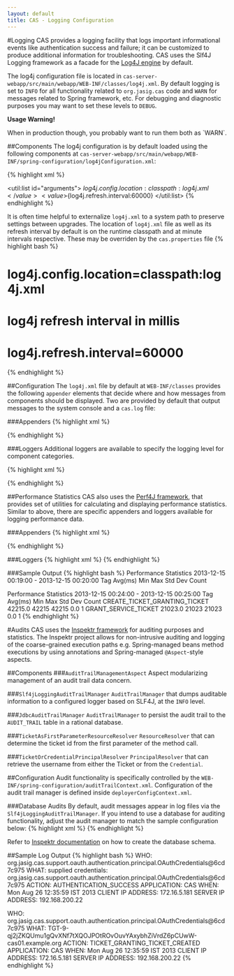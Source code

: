 ```yaml
---
layout: default
title: CAS - Logging Configuration
---
```


<a name="Logging">  </a>
#Logging 
CAS provides a logging facility that logs important informational events like authentication success and failure; it can be customized to produce additional information for troubleshooting. CAS uses the Slf4J Logging framework as a facade for the [Log4J engine](logging.apache.org/log4j/‎) by default. 

The log4j configuration file is located in `cas-server-webapp/src/main/webapp/WEB-INF/classes/log4j.xml`. By default logging is set to `INFO` for all functionality related to `org.jasig.cas` code and `WARN` for messages related to Spring framework, etc. For debugging and diagnostic purposes you may want to set these levels to  `DEBUG`. 

<div class="alert alert-warning"><strong>Usage Warning!</strong><p>When in production though, you probably want to run them both as `WARN`.</p></div>

<a name="Components">  </a>
##Components
The log4j configuration is by default loaded using the following components at `cas-server-webapp/src/main/webapp/WEB-INF/spring-configuration/log4jConfiguration.xml`:

{% highlight xml %}
<bean id="log4jInitialization" class="org.springframework.beans.factory.config.MethodInvokingFactoryBean"
    p:targetClass="org.springframework.util.Log4jConfigurer" p:targetMethod="initLogging" p:arguments-ref="arguments"/>

<util:list id="arguments">
   <value>${log4j.config.location:classpath:log4j.xml}</value>
   <value>${log4j.refresh.interval:60000}</value>
</util:list>
{% endhighlight %}

It is often time helpful to externalize `log4j.xml` to a system path to preserve settings between upgrades. The location of `log4j.xml` file as well as its refresh interval by default is on the runtime classpath and at minute intervals respective. These may be overriden by the `cas.properties` file
{% highlight bash %}
# log4j.config.location=classpath:log4j.xml
#
# log4j refresh interval in millis
# log4j.refresh.interval=60000
{% endhighlight %}

<a name="Configuration">  </a>
##Configuration
The `log4j.xml` file by default at `WEB-INF/classes` provides the following `appender` elements that decide where and how messages from components should be displayed. Two are provided by default that output messages to the system console and a `cas.log` file:

<a name="Appenders">  </a>
###Appenders
{% highlight xml %}
<appender name="console" class="org.apache.log4j.ConsoleAppender">
    <layout class="org.apache.log4j.PatternLayout">
        <param name="ConversionPattern" value="%d %p [%c] - &lt;%m&gt;%n"/>
    </layout>
</appender>

<appender name="cas" class="org.apache.log4j.RollingFileAppender">
    <param name="File" value="cas.log" />
    <param name="MaxFileSize" value="512KB" />
    <param name="MaxBackupIndex" value="3" />
    <layout class="org.apache.log4j.PatternLayout">
        <param name="ConversionPattern" value="%d %p [%c] - %m%n"/>
    </layout>
</appender>
{% endhighlight %}

<a name="Loggers">  </a>
###Loggers
Additional loggers are available to specify the logging level for component categories.

{% highlight xml %}
<logger name="org.springframework">
    <level value="WARN" />
</logger>

<logger name="org.springframework.webflow">
    <level value="WARN" />
</logger>

<logger name="org.jasig" additivity="true">
    <level value="INFO" />
    <appender-ref ref="cas" />
</logger>

<logger name="com.github.inspektr.audit.support.Slf4jLoggingAuditTrailManager">
    <level value="INFO" />
    <appender-ref ref="cas" />
</logger>

<logger name="org.jasig.cas.web.flow" additivity="true">
    <level value="INFO" />
    <appender-ref ref="cas" />
</logger>
{% endhighlight %}

<a name="PerformanceStatistics">  </a>
##Performance Statistics
CAS also uses the [Perf4J framework](http://perf4j.codehaus.org/), that provides set of utilities for calculating and displaying performance statistics. Similar to above, there are specific appenders and loggers available for logging performance data.

<a name="PerfAppenders">  </a>
###Appenders
{% highlight xml %}
<appender name="CoalescingStatistics" class="org.perf4j.log4j.AsyncCoalescingStatisticsAppender">
    <param name="TimeSlice" value="60000"/>
    <appender-ref ref="fileAppender"/>
    <appender-ref ref="graphExecutionTimes"/>
    <appender-ref ref="graphExecutionTPS"/>
</appender>

<!-- This file appender is used to output aggregated performance statistics -->
<appender name="fileAppender" class="org.apache.log4j.FileAppender">
    <param name="File" value="perfStats.log"/>
    <layout class="org.apache.log4j.PatternLayout">
        <param name="ConversionPattern" value="%m%n"/>
    </layout>
</appender>

<appender name="graphExecutionTimes" class="org.perf4j.log4j.GraphingStatisticsAppender">
    <!-- Possible GraphTypes are Mean, Min, Max, StdDev, Count and TPS -->
    <param name="GraphType" value="Mean"/>
    <!-- The tags of the timed execution blocks to graph are specified here -->
    <param name="TagNamesToGraph" value="DESTROY_TICKET_GRANTING_TICKET,GRANT_SERVICE_TICKET,GRANT_PROXY_GRANTING_TICKET,VALIDATE_SERVICE_TICKET,CREATE_TICKET_GRANTING_TICKET,AUTHENTICATE" />
</appender>

<appender name="graphExecutionTPS" class="org.perf4j.log4j.GraphingStatisticsAppender">
    <param name="GraphType" value="TPS" />
    <param name="TagNamesToGraph" value="DESTROY_TICKET_GRANTING_TICKET,GRANT_SERVICE_TICKET,GRANT_PROXY_GRANTING_TICKET,VALIDATE_SERVICE_TICKET,CREATE_TICKET_GRANTING_TICKET,AUTHENTICATE" />
</appender>
{% endhighlight %}

<a name="PerfLoggers">  </a>
###Loggers
{% highlight xml %}
<logger name="org.perf4j.TimingLogger" additivity="false">
    <level value="INFO" />
    <appender-ref ref="CoalescingStatistics" />
</logger>
{% endhighlight %}


###Sample Output
{% highlight bash %}
Performance Statistics   2013-12-15 00:19:00 - 2013-12-15 00:20:00
Tag                                                  Avg(ms)         Min         Max     Std Dev       Count

Performance Statistics   2013-12-15 00:24:00 - 2013-12-15 00:25:00
Tag                                                  Avg(ms)         Min         Max     Std Dev       Count
CREATE_TICKET_GRANTING_TICKET                        42215.0       42215       42215         0.0           1
GRANT_SERVICE_TICKET                                 21023.0       21023       21023         0.0           1
{% endhighlight %}


#Audits
CAS uses the [Inspektr framework](https://github.com/dima767/inspektr) for auditing purposes and statistics. The Inspektr project allows for non-intrusive auditing and logging of the coarse-grained execution paths e.g. Spring-managed beans method executions by using annotations and Spring-managed `@Aspect`-style aspects.

##Components
###`AuditTrailManagementAspect`
Aspect modularizing management of an audit trail data concern.

###`Slf4jLoggingAuditTrailManager`
`AuditTrailManager` that dumps auditable information to a configured logger based on SLF4J, at the `INFO` level.

###`JdbcAuditTrailManager`
`AuditTrailManager` to persist the audit trail to the `AUDIT_TRAIL` table in a rational database.

###`TicketAsFirstParameterResourceResolver`
`ResourceResolver` that can determine the ticket id from the first parameter of the method call.

###`TicketOrCredentialPrincipalResolver`
`PrincipalResolver` that can retrieve the username from either the Ticket or from the `Credential`.

##Configuration
Audit functionality is specifically controlled by the `WEB-INF/spring-configuration/auditTrailContext.xml`. Configuration of the audit trail manager is defined inside `deployerConfigContext.xml`.

###Database Audits
By default, audit messages appear in log files via the `Slf4jLoggingAuditTrailManager`. If you intend to use a database for auditing functionality, adjust the audit manager to match the sample configuration below:
{% highlight xml %}
<bean id="auditManager" class="com.github.inspektr.audit.support.JdbcAuditTrailManager">
  <constructor-arg index="0" ref="inspektrTransactionTemplate" />
  <property name="dataSource" ref="dataSource" />
  <property name="cleanupCriteria" ref="auditCleanupCriteria" />
</bean>
<bean id="auditCleanupCriteria"
  class="com.github.inspektr.audit.support.MaxAgeWhereClauseMatchCriteria">
  <constructor-arg index="0" value="180" />
</bean>
{% endhighlight %}

Refer to [Inspektr documentation](https://github.com/dima767/inspektr/wiki/Inspektr-Auditing) on how to create the database schema.

##Sample Log Output
{% highlight bash %}
WHO: org.jasig.cas.support.oauth.authentication.principal.OAuthCredentials@6cd7c975
WHAT: supplied credentials: org.jasig.cas.support.oauth.authentication.principal.OAuthCredentials@6cd7c975
ACTION: AUTHENTICATION_SUCCESS
APPLICATION: CAS
WHEN: Mon Aug 26 12:35:59 IST 2013
CLIENT IP ADDRESS: 172.16.5.181
SERVER IP ADDRESS: 192.168.200.22

WHO: org.jasig.cas.support.oauth.authentication.principal.OAuthCredentials@6cd7c975
WHAT: TGT-9-qj2jZKQUmu1gQvXNf7tXQOJPOtROvOuvYAxybhZiVrdZ6pCUwW-cas01.example.org
ACTION: TICKET_GRANTING_TICKET_CREATED
APPLICATION: CAS
WHEN: Mon Aug 26 12:35:59 IST 2013
CLIENT IP ADDRESS: 172.16.5.181
SERVER IP ADDRESS: 192.168.200.22
{% endhighlight %}
